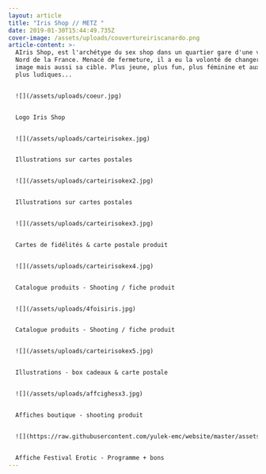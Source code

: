 ```yaml
---
layout: article
title: "Iris Shop // METZ "
date: 2019-01-30T15:44:49.735Z
cover-image: /assets/uploads/couvertureiriscanardo.png
article-content: >-
  AIris Shop, est l'archétype du sex shop dans un quartier gare d'une ville du
  Nord de la France. Menacé de fermeture, il a eu la volonté de changer son
  image mais aussi sa cible. Plus jeune, plus fun, plus féminine et aux couleurs
  plus ludiques...


  ![](/assets/uploads/coeur.jpg)


  Logo Iris Shop


  ![](/assets/uploads/carteirisokex.jpg)


  Illustrations sur cartes postales 


  ![](/assets/uploads/carteirisokex2.jpg)


  Illustrations sur cartes postales 


  ![](/assets/uploads/carteirisokex3.jpg)


  Cartes de fidélités & carte postale produit


  ![](/assets/uploads/carteirisokex4.jpg)


  Catalogue produits - Shooting / fiche produit


  ![](/assets/uploads/4foisiris.jpg)


  Catalogue produits - Shooting / fiche produit


  ![](/assets/uploads/carteirisokex5.jpg)


  Illustrations - box cadeaux & carte postale


  ![](/assets/uploads/affcighesx3.jpg)


  Affiches boutique - shooting produit


  ![](https://raw.githubusercontent.com/yulek-emc/website/master/assets/uploads/affcihesex.jpg)


  Affiche Festival Erotic - Programme + bons
---
```


